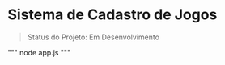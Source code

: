 <h1>Sistema de Cadastro de Jogos</h1>

> Status do Projeto: Em Desenvolvimento

"""
node app.js
"""
